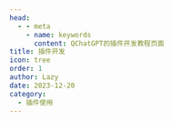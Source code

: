 ```yaml
---
head:
  - - meta
    - name: keywords
      content: QChatGPT的插件开发教程页面
title: 插件开发
icon: tree
order: 1
author: Lazy
date: 2023-12-20
category:
  - 插件使用
---
```


<AutoCatalog base='/posts/devolop/'/>